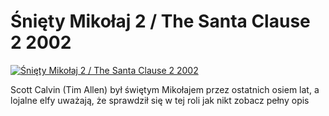 Śnięty Mikołaj 2 / The Santa Clause 2 2002 
=============
[![Śnięty Mikołaj 2 / The Santa Clause 2 2002 ](http://vidos.pl/images/player.gif)](http://vidos.pl/niety-mikolaj-2-the-santa-clause-2-2002)

 Scott Calvin (Tim Allen) był świętym Mikołajem przez ostatnich osiem lat, a lojalne elfy uważają, że sprawdził się w tej roli jak nikt zobacz pełny opis
